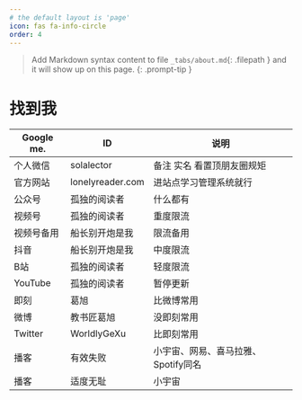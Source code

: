 ```yaml
---
# the default layout is 'page'
icon: fas fa-info-circle
order: 4
---
```


> Add Markdown syntax content to file `_tabs/about.md`{: .filepath } and it will show up on this page.
{: .prompt-tip }
# 找到我
| Google me. | ID | 说明 |
| --- | --- | --- |
| 个人微信 | solalector | 备注 实名 看置顶朋友圈规矩 |
| 官方网站 | lonelyreader.com | 进站点学习管理系统就行 |
| 公众号 | 孤独的阅读者 | 什么都有 |
| 视频号 | 孤独的阅读者 | 重度限流 |
| 视频号备用 | 船长别开炮是我 | 限流备用 |
| 抖音 | 船长别开炮是我 | 中度限流 |
| B站 | 孤独的阅读者 | 轻度限流 |
| YouTube | 孤独的阅读者 | 暂停更新 |
| 即刻 | 葛旭 | 比微博常用 |
| 微博 | 教书匠葛旭 | 没即刻常用 |
| Twitter | WorldlyGeXu | 比即刻常用 |
| 播客 | 有效失败 | 小宇宙、网易、喜马拉雅、Spotify同名 |
| 播客 | 适度无耻 | 小宇宙 |
